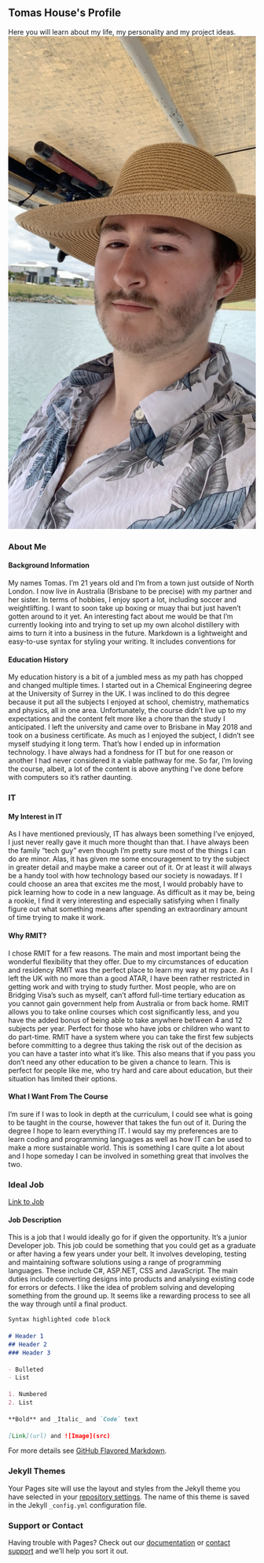 
## Tomas House's Profile

Here you will learn about my life, my personality and my project ideas.
![Picture Of Me](/IMG_1841.JPG)
### About Me

#### Background Information
My names Tomas. I’m 21 years old and I’m from a town just outside of North London. I now live in Australia (Brisbane to be precise) with my partner and her sister. In terms of hobbies, I enjoy sport a lot, including soccer and weightlifting. I want to soon take up boxing or muay thai but just haven’t gotten around to it yet. An interesting fact about me would be that I’m currently looking into and trying to set up my own alcohol distillery with aims to turn it into a business in the future.
Markdown is a lightweight and easy-to-use syntax for styling your writing. It includes conventions for

#### Education History
My education history is a bit of a jumbled mess as my path has chopped and changed multiple times. I started out in a Chemical Engineering degree at the University of Surrey in the UK. I was inclined to do this degree because it put all the subjects I enjoyed at school, chemistry, mathematics and physics, all in one area. Unfortunately, the course didn’t live up to my expectations and the content felt more like a chore than the study I anticipated. I left the university and came over to Brisbane in May 2018 and took on a business certificate. As much as I enjoyed the subject, I didn’t see myself studying it long term. That’s how I ended up in information technology. I have always had a fondness for IT but for one reason or another I had never considered it a viable pathway for me. So far, I’m loving the course, albeit, a lot of the content is above anything I’ve done before with computers so it’s rather daunting.

### IT
#### My Interest in IT
As I have mentioned previously, IT has always been something I’ve enjoyed, I just never really gave it much more thought than that. I have always been the family “tech guy” even though I’m pretty sure most of the things I can do are minor. Alas, it has given me some encouragement to try the subject in greater detail and maybe make a career out of it. Or at least it will always be a handy tool with how technology based our society is nowadays.
If I could choose an area that excites me the most, I would probably have to pick learning how to code in a new language. As difficult as it may be, being a rookie, I find it very interesting and especially satisfying when I finally figure out what something means after spending an extraordinary amount of time trying to make it work.

#### Why RMIT?
I chose RMIT for a few reasons. The main and most important being the wonderful flexibility that they offer. Due to my circumstances of education and residency RMIT was the perfect place to learn my way at my pace. As I left the UK with no more than a good ATAR, I have been rather restricted in getting work and with trying to study further. Most people, who are on Bridging Visa’s such as myself, can’t afford full-time tertiary education as you cannot gain government help from Australia or from back home. RMIT allows you to take online courses which cost significantly less, and you have the added bonus of being able to take anywhere between 4 and 12 subjects per year. Perfect for those who have jobs or children who want to do part-time. RMIT have a system where you can take the first few subjects before committing to a degree thus taking the risk out of the decision as you can have a taster into what it’s like. This also means that if you pass you don’t need any other education to be given a chance to learn. This is perfect for people like me, who try hard and care about education, but their situation has limited their options.

#### What I Want From The Course
I’m sure if I was to look in depth at the curriculum, I could see what is going to be taught in the course, however that takes the fun out of it. During the degree I hope to learn everything IT. I would say my preferences are to learn coding and programming languages as well as how IT can be used to make a more sustainable world. This is something I care quite a lot about and I hope someday I can be involved in something great that involves the two.

### Ideal Job
[Link to Job](https://www.seek.com.au/job/41169773?type=standout#searchRequestToken=99938761-541f-4b39-80f2-97bd6a14b737)
#### Job Description
This is a job that I would ideally go for if given the opportunity. It’s a junior Developer job. This job could be something that you could get as a graduate or after having a few years under your belt. It involves developing, testing and maintaining software solutions using a range of programming languages. These include C#, ASP.NET, CSS and JavaScript. The main duties include converting designs into products and analysing existing code for errors or defects. I like the idea of problem solving and developing something from the ground up. It seems like a rewarding process to see all the way through until a final product.


```markdown
Syntax highlighted code block

# Header 1
## Header 2
### Header 3

- Bulleted
- List

1. Numbered
2. List

**Bold** and _Italic_ and `Code` text

[Link](url) and ![Image](src)
```

For more details see [GitHub Flavored Markdown](https://guides.github.com/features/mastering-markdown/).

### Jekyll Themes

Your Pages site will use the layout and styles from the Jekyll theme you have selected in your [repository settings](https://github.com/Tomhouse107/IIT/settings). The name of this theme is saved in the Jekyll `_config.yml` configuration file.

### Support or Contact

Having trouble with Pages? Check out our [documentation](https://help.github.com/categories/github-pages-basics/) or [contact support](https://github.com/contact) and we’ll help you sort it out.
